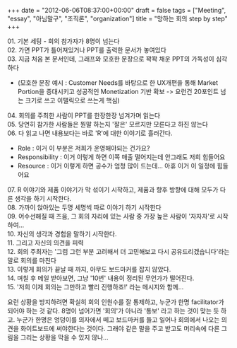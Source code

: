 +++
date = "2012-06-06T08:37:00+00:00"
draft = false
tags = ["Meeting", "essay", "아님말구", "조직론", "organization"]
title = "망하는 회의 step by step"
+++
<p>01. 기본 세팅 - 회의 참가자가 8명이 넘는다<br />02. 가면 PPT가 틀어져있거나 PPT를 출력한 문서가 놓여있다<br />03. 지금 처음 본 문서인데, 그래프와 모호한 문장으로 꽉꽉 채운 PPT의 가독성이 심각하다</p>&#13;
<ul><li>(모호한 문장 예시 : Customer Needs를 바탕으로 한 UX개편을 통해 Market Portion을 증대시키고 성공적인 Monetization 기반 확보 -&gt; 요런건 20포인트 넘는 크기로 쓰고 이탤릭으로 쓰는게 핵심)</li>&#13;
</ul><p>04. 회의를 주최한 사람이 PPT를 한장한장 넘겨가며 읽는다<br />05. 당연히 참가한 사람들은 뭔말 하는지 '잘은' 모르지만 모른다고 하진 않는다<br />06. 다 읽고 나면 내용보다는 바로 'R'에 대한 이야기로 흘러간다.</p>&#13;
<ul><li>Role : 이거 이 부분은 저희가 운영해야되는 건가요?</li>&#13;
<li>Responsibility : 이거 이렇게 하면 이쪽 매출 떨어지는데 안그래도 저희 힘들어요</li>&#13;
<li>Resource : 이거 이렇게 하면 공수가 엄청 많이 드는데... 아휴 이거 이 일정에 힘들어요</li>&#13;
</ul><p>07. R 이야기와 제품 이야기가 막 섞이기 시작하고, 제품과 향후 방향에 대해 모두가 다른 생각을 하기 시작한다.<br />08. 가까이 앉아있는 두명 세명씩 따로 이야기 하기 시작한다<br />09. 어수선해질 때 즈음, 그 회의 자리에 있는 사람 중 가장 높은 사람이 '자자자'로 시작하여...<br />10. 자신의 생각과 경험을 말하기 시작한다.<br />11. 그리고 자신의 의견을 피력<br />12. 회의 주최자는 '그럼 그런 부분 고려해서 더 고민해보고 다시 공유드리겠습니다'라는 말로 회의를 마친다<br />13. 이렇게 회의가 끝날 때 까지, 아무도 보드마커를 잡지 않았다.<br />14. 며칠 후 메일 받아보면, 그냥 '10번' 내용이 정리된 무언가가 떨어진다.<br />15. '저희 이제 회의는 그만하고 빨리 진행하죠!' 라는 메시지와 함께...</p>&#13;
<p>요런 상황을 방지하려면 확실히 회의 인원수를 잘 통제하고, 누군가 한명 facilitator가 되어야 하는 것 같다. 8명이 넘어가면 '회의'가 아니라 '통보' 라고 하는 것이 맞는 듯 하고. 누군가 한명은 엉덩이를 의자에서 떼고 보드마커를 들고 일어나 회의에서 나오는 의견을 화이트보드에 써야한다는 것이다. 그래야 같은 말을 주고 받고도 머리속에 다른 그림을 그리는 상황을 막을 수 있지 않나...</p> 